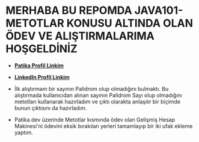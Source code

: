 # MERHABA BU REPOMDA JAVA101-METOTLAR KONUSU ALTINDA OLAN ÖDEV VE ALIŞTIRMALARIMA HOŞGELDİNİZ

* [**Patika Profil Linkim**](https://app.patika.dev/guleerbilal)
* [**LinkedIn Profil Linkim**](https://www.linkedin.com/in/bilal-guler/)

* İlk alıştırmam bir sayının Palidrom olup olmadığını bulmaktı. Bu alıştırmada kullanıcıdan alınan sayının Palidrom Sayı
olup olmadığını metotları kullanarak hazırladım ve çıktı olarakta anlaşılır bir biçimde bunun çıktısını da hazırladım. 

* Patika.dev üzerinde Metotlar kısmında ödev olan Gelişmiş Hesap Makinesi'ni ödevini eksik bırakılan yerleri tamamlayıp
bir iki ufak ekleme yaptım.